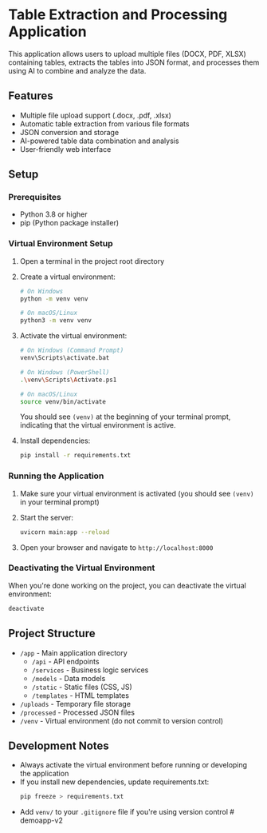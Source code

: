 # Table Extraction and Processing Application

This application allows users to upload multiple files (DOCX, PDF, XLSX) containing tables, extracts the tables into JSON format, and processes them using AI to combine and analyze the data.

## Features

- Multiple file upload support (.docx, .pdf, .xlsx)
- Automatic table extraction from various file formats
- JSON conversion and storage
- AI-powered table data combination and analysis
- User-friendly web interface

## Setup

### Prerequisites

- Python 3.8 or higher
- pip (Python package installer)

### Virtual Environment Setup

1. Open a terminal in the project root directory

2. Create a virtual environment:
   ```bash
   # On Windows
   python -m venv venv
   
   # On macOS/Linux
   python3 -m venv venv
   ```

3. Activate the virtual environment:
   ```bash
   # On Windows (Command Prompt)
   venv\Scripts\activate.bat
   
   # On Windows (PowerShell)
   .\venv\Scripts\Activate.ps1
   
   # On macOS/Linux
   source venv/bin/activate
   ```

   You should see `(venv)` at the beginning of your terminal prompt, indicating that the virtual environment is active.

4. Install dependencies:
   ```bash
   pip install -r requirements.txt
   ```

### Running the Application

1. Make sure your virtual environment is activated (you should see `(venv)` in your terminal prompt)

2. Start the server:
   ```bash
   uvicorn main:app --reload
   ```

3. Open your browser and navigate to `http://localhost:8000`

### Deactivating the Virtual Environment

When you're done working on the project, you can deactivate the virtual environment:
```bash
deactivate
```

## Project Structure

- `/app` - Main application directory
  - `/api` - API endpoints
  - `/services` - Business logic services
  - `/models` - Data models
  - `/static` - Static files (CSS, JS)
  - `/templates` - HTML templates
- `/uploads` - Temporary file storage
- `/processed` - Processed JSON files
- `/venv` - Virtual environment (do not commit to version control)

## Development Notes

- Always activate the virtual environment before running or developing the application
- If you install new dependencies, update requirements.txt:
  ```bash
  pip freeze > requirements.txt
  ```
- Add `venv/` to your `.gitignore` file if you're using version control #   d e m o a p p - v 2  
 